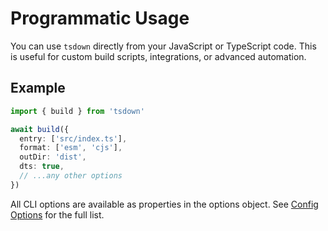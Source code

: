 # Programmatic Usage

You can use `tsdown` directly from your JavaScript or TypeScript code. This is useful for custom build scripts, integrations, or advanced automation.

## Example

```ts
import { build } from 'tsdown'

await build({
  entry: ['src/index.ts'],
  format: ['esm', 'cjs'],
  outDir: 'dist',
  dts: true,
  // ...any other options
})
```

All CLI options are available as properties in the options object. See [Config Options](../reference/api/Interface.Options.md) for the full list.
